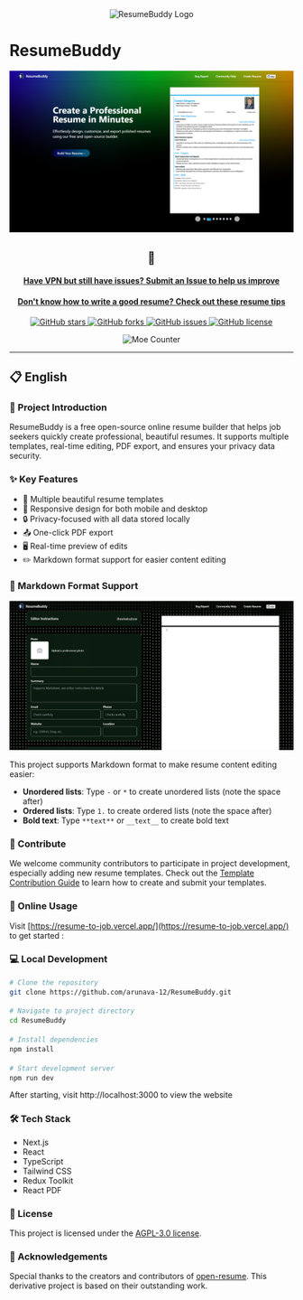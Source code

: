 <div align="center">
  <img src="public\logo-500.png" alt="ResumeBuddy Logo" width="200" />
</div>

# ResumeBuddy

<div align="center">
  <img src="public/assets/screenshot1.png" alt="ResumeBuddy Screenshot" width="800" />
</div>

<div align="center">

## 🔗

#### [Have VPN but still have issues? Submit an Issue to help us improve](https://github.com/arunava-12/ResumeBuddy/issues)

#### [Don't know how to write a good resume? Check out these resume tips](RESUME_TIPS.md)

<p align="center">
  <a href="https://github.com/arunava-12/ResumeBuddy/stargazers">
    <img alt="GitHub stars" src="https://img.shields.io/github/stars/arunava-12/ResumeBuddy?style=for-the-badge&logo=github&color=FFB33A">
  </a>
  <a href="https://github.com/arunava-12/ResumeBuddy/network/members">
    <img alt="GitHub forks" src="https://img.shields.io/github/forks/arunava-12/ResumeBuddy?style=for-the-badge&logo=github&color=22BB88">
  </a>
  <a href="https://github.com/arunava-12/ResumeBuddy/issues">
    <img alt="GitHub issues" src="https://img.shields.io/github/issues/arunava-12/ResumeBuddy?style=for-the-badge&logo=github&color=FF6B6B">
  </a>
  <a href="https://github.com/arunava-12/ResumeBuddy/blob/main/LICENSE">
    <img alt="GitHub license" src="https://img.shields.io/github/license/arunava-12/ResumeBuddy?style=for-the-badge&logo=github&color=45AAF2">
  </a>
</p>

<div align="center">
  <img src="https://moe-counter.glitch.me/get/@arunava-12-ResumeBuddy?theme=rule34" alt="Moe Counter" />
</div>

</div>

---

## 📋 English

### 🚀 Project Introduction

ResumeBuddy is a free open-source online resume builder that helps job seekers quickly create professional, beautiful resumes. It supports multiple templates, real-time editing, PDF export, and ensures your privacy data security.

### ✨ Key Features

- 🎨 Multiple beautiful resume templates
- 📱 Responsive design for both mobile and desktop
- 🔒 Privacy-focused with all data stored locally
- 📤 One-click PDF export
- 🖥️ Real-time preview of edits
- ✏️ Markdown format support for easier content editing

### 📝 Markdown Format Support

<div align="center">
  <img src="public/assets/screenshot2_en.png" alt="Markdown Support Demo" width="800" />
</div>

This project supports Markdown format to make resume content editing easier:

- **Unordered lists**: Type `-` or `*` to create unordered lists (note the space after)
- **Ordered lists**: Type `1.` to create ordered lists (note the space after)
- **Bold text**: Type `**text**` or `__text__` to create bold text

### 🤝 Contribute

We welcome community contributors to participate in project development, especially adding new resume templates. Check out the [Template Contribution Guide](TEMPLATE_CONTRIBUTION.md) to learn how to create and submit your templates.

### 🔗 Online Usage

Visit [https://resume-to-job.vercel.app/](https://resume-to-job.vercel.app/) to get started :

### 💻 Local Development

```bash
# Clone the repository
git clone https://github.com/arunava-12/ResumeBuddy.git

# Navigate to project directory
cd ResumeBuddy

# Install dependencies
npm install

# Start development server
npm run dev
```

After starting, visit http://localhost:3000 to view the website

### 🛠️ Tech Stack

- Next.js
- React
- TypeScript
- Tailwind CSS
- Redux Toolkit
- React PDF

### 📄 License

This project is licensed under the [AGPL-3.0 license](LICENSE).

### 🙏 Acknowledgements

Special thanks to the creators and contributors of [open-resume](https://github.com/xitanggg/open-resume). This derivative project is based on their outstanding work.
